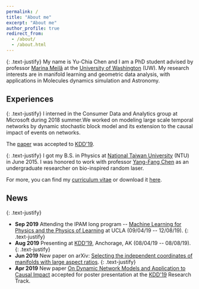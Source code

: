 ```yaml
---
permalink: /
title: "About me"
excerpt: "About me"
author_profile: true
redirect_from:
  - /about/
  - /about.html
---
```

{: .text-justify}
My name is Yu-Chia Chen and I am a PhD student advised by professor [Marina Meilă](https://www.stat.washington.edu/mmp/) at the [University of Washington](https://www.washington.edu/) (UW). My research interests are in manifold learning and geometric data analysis, with applications in Molecules dynamics simulation and Astronomy.

## Experiences

{: .text-justify}
I interned in the Consumer Data and Analytics group at Microsoft during 2018 summer.We worked on modeling large scale temporal networks by dynamic stochastic block model and its extension to the causal impact of events on networks.
<!-- We illustrated the power and the scalability of the model by studying publicly available temporal networks, e.g., MIT reality mining dataset and Mathoverflow networks, as well as an internal network which contains 50M nodes and 300M edges per snap shot.  -->
The [paper](/publication/2019-dsbm-causal-impact) was accepted to [KDD'19](https://www.kdd.org/kdd2019/).

{: .text-justify}
I got my B.S. in Physics at [National Taiwan University](https://www.ntu.edu.tw/english/) (NTU) in June 2015.
I was honored to work with professor [Yang-Fang Chen](https://web.phys.ntu.edu.tw/semiconductor/) as an undergraduate researcher on bio-inspired random laser.


For more, you can find my [<i class="fa fa-id-badge"></i> curriculum vitae](/cv) or download it [<i class="fa fa-download"></i> here](/files/resume.pdf).


## News
{: .text-justify}
* **Sep 2019** Attending the IPAM long program -- [Machine Learning for Physics and the Physics of Learning](http://www.ipam.ucla.edu/programs/long-programs/machine-learning-for-physics-and-the-physics-of-learning/) at UCLA (09/04/19 -- 12/08/19).
{: .text-justify}
* **Aug 2019** Presenting at [KDD'19](https://www.kdd.org/kdd2019/), Anchorage, AK (08/04/19 -- 08/08/19).
{: .text-justify}
* **Jun 2019** New paper on arXiv: [Selecting the independent coordinates of manifolds with large aspect ratios](/publication/2019-indep-coord-search).
{: .text-justify}
* **Apr 2019** New paper [On Dynamic Network Models and Application to Causal Impact](/publication/2019-dsbm-causal-impact) accepted for poster presentation at the [KDD'19](https://www.kdd.org/kdd2019/) Research Track.
